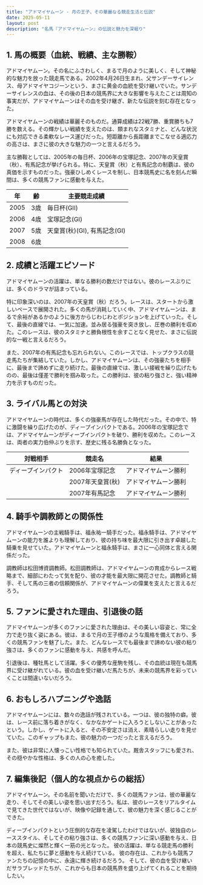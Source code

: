 ```yaml
---
title: "アドマイヤムーン - 月の王子、その華麗なる競走生活と伝説"
date: 2025-05-11
layout: post
description: "名馬『アドマイヤムーン』の伝説と魅力を深堀り"
---
```


## 1. 馬の概要（血統、戦績、主な勝鞍）

アドマイヤムーン。その名にふさわしく、まるで月のように美しく、そして神秘的な魅力を放った競走馬である。2002年4月26日生まれ、父サンデーサイレンス、母アドマイヤコジーンという、まさに黄金の血統を受け継いでいた。サンデーサイレンスの血は、その後の日本の競馬界に大きな影響を与えたことは周知の事実だが、アドマイヤムーンはその血を受け継ぎ、新たな伝説を刻む存在となった。

アドマイヤムーンの戦績は華麗そのものだ。通算成績は22戦7勝、重賞勝ちも7勝を数える。その輝かしい戦績を支えたのは、類まれなスタミナと、どんな状況にも対応できる柔軟なレース運びだった。短距離から長距離までこなせる適応力の高さは、まさに彼の大きな魅力の一つと言えるだろう。

主な勝鞍としては、2005年の毎日杯、2006年の宝塚記念、2007年の天皇賞（秋）、有馬記念が挙げられる。特に、天皇賞（秋）と有馬記念の制覇は、彼の真価を示すものだった。強豪ひしめくレースを制し、日本競馬史に名を刻んだ瞬間は、多くの競馬ファンに感動を与えた。

| 年 | 齢 | 主要競走成績 |
|---|---|---|
| 2005 | 3歳 | 毎日杯(GII) |
| 2006 | 4歳 | 宝塚記念(GI) |
| 2007 | 5歳 | 天皇賞(秋)(GI), 有馬記念(GI) |
| 2008 | 6歳 |  |


## 2. 成績と活躍エピソード

アドマイヤムーンの活躍は、単なる勝利の数だけではない。彼のレースぶりには、多くのドラマが詰まっている。

特に印象深いのは、2007年の天皇賞（秋）だろう。レースは、スタートから激しいペースで展開された。多くの馬が消耗していく中、アドマイヤムーンは、まるで余裕があるかのように後方からじわじわとポジションを上げていった。そして、最後の直線では、一気に加速。並み居る強豪を突き放し、圧巻の勝利を収めた。このレースは、彼のスタミナと勝負根性を余すことなく見せた、まさに伝説的な一戦と言えるだろう。

また、2007年の有馬記念も忘れられない。このレースでは、トップクラスの競走馬たちが集結していた。しかし、アドマイヤムーンは、その強豪たちを相手に、最後まで諦めずに走り続けた。最後の直線では、激しい接戦を繰り広げたものの、最後は僅差で勝利を掴み取った。この勝利は、彼の粘り強さと、強い精神力を示すものだった。


## 3. ライバル馬との対決

アドマイヤムーンの時代は、多くの強豪馬が存在した時代だった。その中で、特に激闘を繰り広げたのが、ディープインパクトである。2006年の宝塚記念では、アドマイヤムーンがディープインパクトを破り、勝利を収めた。このレースは、両者の実力伯仲ぶりを示す、歴史に残る名勝負となった。

| 対戦相手 | 競走名 | 結果 |
|---|---|---|
| ディープインパクト | 2006年宝塚記念 | アドマイヤムーン勝利 |
|  | 2007年天皇賞(秋) | アドマイヤムーン勝利 |
|  | 2007年有馬記念 | アドマイヤムーン勝利 |


## 4. 騎手や調教師との関係性

アドマイヤムーンの主戦騎手は、福永祐一騎手だった。福永騎手は、アドマイヤムーンの能力を誰よりも理解しており、彼の持ち味を最大限に引き出す卓越した騎乗を見せていた。アドマイヤムーンと福永騎手は、まさに一心同体と言える関係だった。

調教師は松田博資調教師。松田調教師は、アドマイヤムーンの育成からレース戦略まで、細部にわたって気を配り、彼の才能を最大限に開花させた。調教師と騎手、そして馬の三者の信頼関係が、アドマイヤムーンの偉業を支えたと言えるだろう。


## 5. ファンに愛された理由、引退後の話

アドマイヤムーンが多くのファンに愛された理由は、その美しい容姿と、常に全力で走り抜く姿にある。彼は、まるで月の王子様のような風格を備えており、多くの競馬ファンを魅了した。また、どんなレースでも最後まで諦めない彼の粘り強さは、多くのファンに感動を与え、共感を呼んだ。

引退後は、種牡馬として活躍。多くの優秀な産駒を残し、その血統は現在も競馬界に受け継がれている。彼の血を受け継いだ馬たちが、未来の競馬界を彩っていくことは間違いないだろう。


## 6. おもしろハプニングや逸話

アドマイヤムーンには、数々の逸話が残されている。一つは、彼の独特の癖。彼は、レース前に落ち着きがなく、なかなかゲートに入ろうとしないことがあったという。しかし、ゲートに入ると、その不安定さは消え、素晴らしい走りを見せていた。このギャップもまた、彼の魅力の一つだったと言えるだろう。

また、彼は非常に人懐っこい性格でも知られていた。厩舎スタッフにも愛され、その穏やかな性格は、多くの人の心を癒した。


## 7. 編集後記（個人的な視点からの総括）

アドマイヤムーン。その名前を聞いただけで、多くの競馬ファンは、彼の華麗な走り、そしてその美しい姿を思い出すだろう。私は、彼のレースをリアルタイムで見てきた世代ではないが、映像や記録を通して、彼の魅力を深く感じることができた。

ディープインパクトという圧倒的な存在を凌駕したわけではないが、彼独自のレーススタイル、そしてその粘り強さは、多くの競馬ファンに深い感動を与え、日本の競馬史に燦然と輝く一筋の光となった。  彼の活躍は、単なる競走馬の勝利を超え、私たちに夢と感動を与え続けている。  彼の存在は、これからも競馬ファンたちの記憶の中に、永遠に輝き続けるだろう。  そして、彼の血を受け継いだサラブレッドたちが、これからも日本の競馬界を盛り上げてくれることを期待したい。
